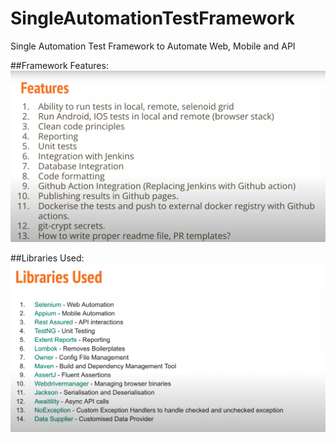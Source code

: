 # SingleAutomationTestFramework

Single Automation Test Framework to Automate Web, Mobile and API


##Framework Features:
![FrameworkFeautre](img/FrameworkFeatures.png)


##Libraries Used:
![Libraries](img/Libraries.png)

